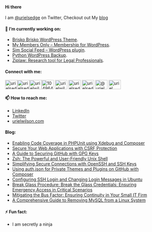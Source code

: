 #### Hi there

<!--
**devuri/devuri** is a ✨ _special_ ✨ repository because its `README.md` (this file) appears on your GitHub profile.
-->
I am [@urielsedge](https://twitter.com/urielsedge) on Twitter, Checkout out My [blog](http://urielwilson.com/)

#### 🔭 I’m currently working on:
* [Brisko Brisko WordPress Theme](https://wordpress.org/themes/brisko/).
* [My Members Only – Membership for WordPress](https://wordpress.org/plugins/iceyi-members-only/).
* [Sim Social Feed – WordPress plugin](https://wordpress.org/plugins/sim-social-feed/).
* [Python WordPress Backup](https://github.com/devuri/python-wpbackup).
* [Ziplaw: Research tool for Legal Professionals](http://ziplaw.com/).

<!-- #### 👯 I’m looking to collaborate on ...-->

#### Connect with me:
<p align="left">
<a href="https://codepen.io/devuri" target="blank"><img align="center" src="https://raw.githubusercontent.com/rahuldkjain/github-profile-readme-generator/master/src/images/icons/Social/codepen.svg" alt="urielsedge" height="30" width="40" /></a><a href="https://twitter.com/urielsedge" target="blank"><img align="center" src="https://raw.githubusercontent.com/rahuldkjain/github-profile-readme-generator/master/src/images/icons/Social/twitter.svg" alt="urielsedge" height="30" width="40" /></a><a href="https://linkedin.com/in/urielwilson" target="blank"><img align="center" src="https://raw.githubusercontent.com/rahuldkjain/github-profile-readme-generator/master/src/images/icons/Social/linked-in-alt.svg" alt="urielwilson" height="30" width="40" /></a><a href="https://stackoverflow.com/users/10496432" target="blank"><img align="center" src="https://raw.githubusercontent.com/rahuldkjain/github-profile-readme-generator/master/src/images/icons/Social/stack-overflow.svg" alt="10496432" height="30" width="40" /></a>
<a href="https://kaggle.com/urielwilson" target="blank"><img align="center" src="https://raw.githubusercontent.com/rahuldkjain/github-profile-readme-generator/master/src/images/icons/Social/kaggle.svg" alt="urielwilson" height="30" width="40" /></a>
<a href="https://instagram.com/urielsedge" target="blank"><img align="center" src="https://raw.githubusercontent.com/rahuldkjain/github-profile-readme-generator/master/src/images/icons/Social/instagram.svg" alt="urielsedge" height="30" width="40" /></a>
<a href="https://dribbble.com/urielsedge" target="blank"><img align="center" src="https://raw.githubusercontent.com/rahuldkjain/github-profile-readme-generator/master/src/images/icons/Social/dribbble.svg" alt="urielsedge" height="30" width="40" /></a>
<a href="https://medium.com/@urielsedge" target="blank"><img align="center" src="https://raw.githubusercontent.com/rahuldkjain/github-profile-readme-generator/master/src/images/icons/Social/medium.svg" alt="@urielsedge" height="30" width="40" /></a>
<a href="https://www.youtube.com/channel/UCBOOtQdEGNS71R2cDmn5uQQ" target="blank"><img align="center" src="https://raw.githubusercontent.com/rahuldkjain/github-profile-readme-generator/master/src/images/icons/Social/youtube.svg" alt="uriel wilson" height="30" width="40" /></a>
</p>


<!-- #### 💬 Ask me about ... -->

#### 📫 How to reach me:
* [LinkedIn](https://jm.linkedin.com/in/urielwilson)
* [Twitter](https://twitter.com/urielsedge)
* [urielwilson.com](http://urielwilson.com/)

#### Blog:
<!-- BLOG-POST-LIST:START -->
- [Enabling Code Coverage in PHPUnit using Xdebug and Composer](https://urielwilson.com/enabling-code-coverage-in-phpunit-using-xdebug-and-composer/)
- [Secure Your Web Applications with CSRF Protection](https://urielwilson.com/secure-your-web-applications-with-csrf-protection/)
- [A Guide to Securing GitHub with GPG Keys](https://urielwilson.com/a-guide-to-securing-github-with-gpg-keys/)
- [Zsh: The Powerful and User-Friendly Unix Shell](https://urielwilson.com/zsh-the-powerful-and-user-friendly-unix-shell/)
- [Simplifying Secure Connections with OpenSSH and SSH Keys](https://urielwilson.com/simplifying-secure-connections-with-ssh-and-ssh-keys/)
- [Using auth.json for Private Themes and Plugins on GitHub with Composer](https://urielwilson.com/using-auth-json-for-private-themes-and-plugins-on-github-with-composer/)
- [Configuring SSH Login and Changing Login Messages in Ubuntu](https://urielwilson.com/configuring-ssh-login-and-changing-login-messages-in-ubuntu/)
- [Break Glass Procedure: Break the Glass Credentials: Ensuring Emergency Access in Critical Scenarios](https://urielwilson.com/break-the-glass-credentials-ensuring-emergency-access-in-critical-scenarios/)
- [Mitigating the Bus Factor: Ensuring Continuity in Your Small IT Firm](https://urielwilson.com/mitigating-the-bus-factor-ensuring-continuity-in-your-small-it-firm/)
- [A Comprehensive Guide to Removing MySQL from a Linux System](https://urielwilson.com/a-comprehensive-guide-to-removing-mysql-from-a-linux-system/)
<!-- BLOG-POST-LIST:END -->


#### ⚡ Fun fact:
* I am secretly a ninja 


